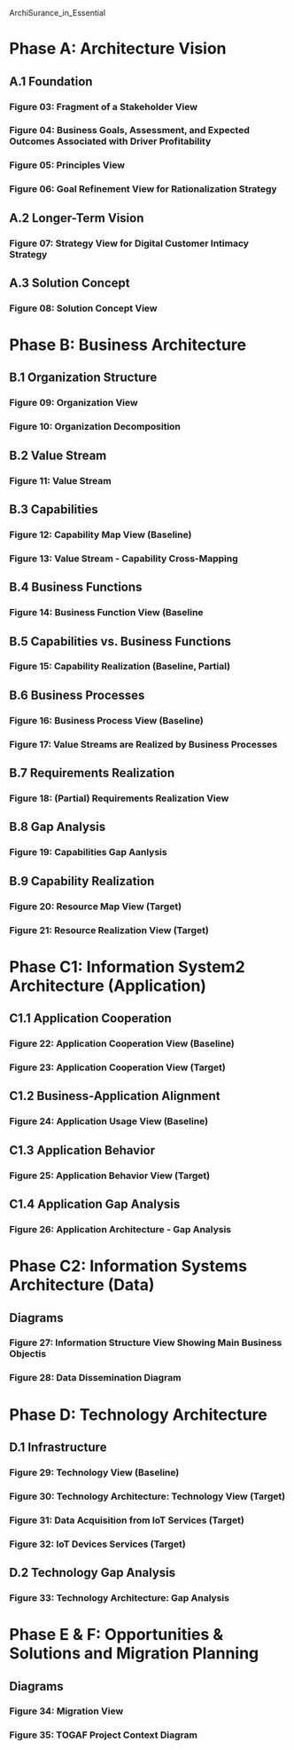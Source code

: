  ArchiSurance_in_Essential

# Phase A: Architecture Vision

## A.1 Foundation

### Figure 03: Fragment of a Stakeholder View

### Figure 04: Business Goals, Assessment, and Expected Outcomes Associated with Driver Profitability

### Figure 05: Principles View

### Figure 06: Goal Refinement View for Rationalization Strategy

## A.2 Longer-Term Vision

### Figure 07: Strategy View for Digital Customer Intimacy Strategy

## A.3 Solution Concept

### Figure 08: Solution Concept View

# Phase B: Business Architecture

## B.1 Organization Structure

### Figure 09: Organization View

### Figure 10: Organization Decomposition

## B.2 Value Stream

### Figure 11: Value Stream

## B.3 Capabilities

### Figure 12: Capability Map View (Baseline)

### Figure 13: Value Stream - Capability Cross-Mapping

## B.4 Business Functions

### Figure 14: Business Function View (Baseline

## B.5 Capabilities vs. Business Functions

### Figure 15: Capability Realization (Baseline, Partial)

## B.6 Business Processes

### Figure 16: Business Process View (Baseline)

### Figure 17: Value Streams are Realized by Business Processes

## B.7 Requirements Realization

### Figure 18: (Partial) Requirements Realization View

## B.8 Gap Analysis

### Figure 19: Capabilities Gap Aanlysis

## B.9 Capability Realization

### Figure 20: Resource Map View (Target)

### Figure 21: Resource Realization View (Target)

# Phase C1: Information System2 Architecture (Application)

## C1.1 Application Cooperation

### Figure 22: Application Cooperation View (Baseline)

### Figure 23: Application Cooperation View (Target)

## C1.2 Business-Application Alignment

### Figure 24: Application Usage View (Baseline)

## C1.3 Application Behavior

### Figure 25: Application Behavior View (Target)

## C1.4 Application Gap Analysis

### Figure 26: Application Architecture - Gap Analysis

# Phase C2: Information Systems Architecture (Data)

## Diagrams

### Figure 27: Information Structure View Showing Main Business Objectis

### Figure 28: Data Dissemination Diagram

# Phase D: Technology Architecture

## D.1 Infrastructure

### Figure 29: Technology View (Baseline)

### Figure 30: Technology Architecture: Technology View (Target)

### Figure 31: Data Acquisition from IoT Services (Target)

### Figure 32: IoT Devices Services (Target)

## D.2 Technology Gap Analysis

### Figure 33: Technology Architecture: Gap Analysis

# Phase E & F: Opportunities & Solutions and Migration Planning

## Diagrams

### Figure 34: Migration View

### Figure 35: TOGAF Project Context Diagram
